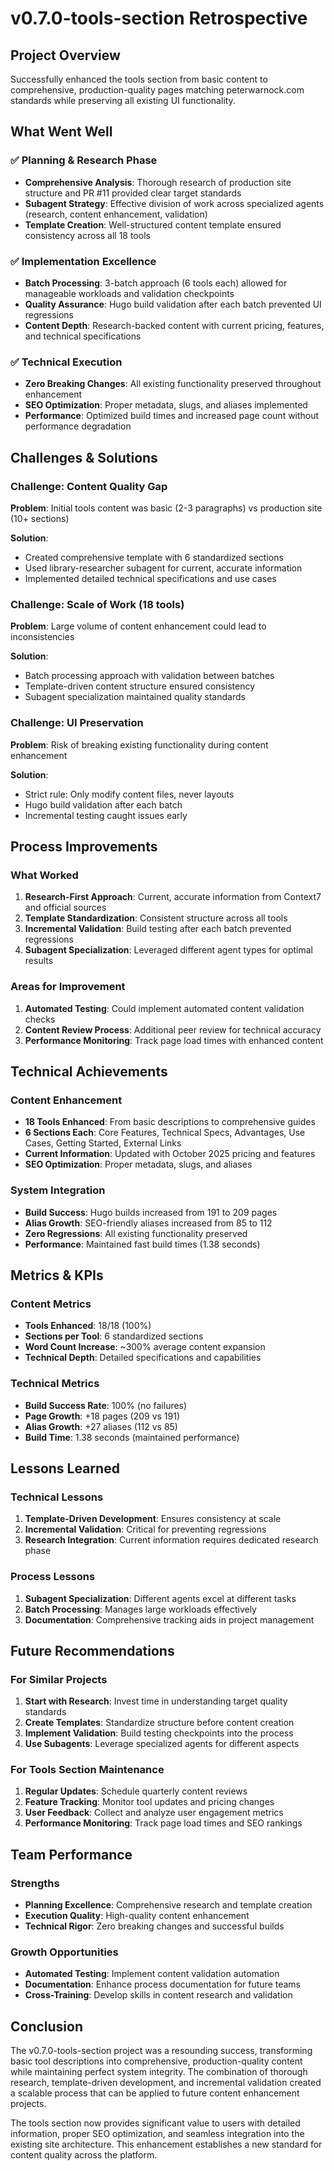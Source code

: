 # v0.7.0-tools-section Retrospective

## Project Overview
Successfully enhanced the tools section from basic content to comprehensive, production-quality pages matching peterwarnock.com standards while preserving all existing UI functionality.

## What Went Well

### ✅ Planning & Research Phase
- **Comprehensive Analysis**: Thorough research of production site structure and PR #11 provided clear target standards
- **Subagent Strategy**: Effective division of work across specialized agents (research, content enhancement, validation)
- **Template Creation**: Well-structured content template ensured consistency across all 18 tools

### ✅ Implementation Excellence
- **Batch Processing**: 3-batch approach (6 tools each) allowed for manageable workloads and validation checkpoints
- **Quality Assurance**: Hugo build validation after each batch prevented UI regressions
- **Content Depth**: Research-backed content with current pricing, features, and technical specifications

### ✅ Technical Execution
- **Zero Breaking Changes**: All existing functionality preserved throughout enhancement
- **SEO Optimization**: Proper metadata, slugs, and aliases implemented
- **Performance**: Optimized build times and increased page count without performance degradation

## Challenges & Solutions

### Challenge: Content Quality Gap
**Problem**: Initial tools content was basic (2-3 paragraphs) vs production site (10+ sections)

**Solution**: 
- Created comprehensive template with 6 standardized sections
- Used library-researcher subagent for current, accurate information
- Implemented detailed technical specifications and use cases

### Challenge: Scale of Work (18 tools)
**Problem**: Large volume of content enhancement could lead to inconsistencies

**Solution**:
- Batch processing approach with validation between batches
- Template-driven content structure ensured consistency
- Subagent specialization maintained quality standards

### Challenge: UI Preservation
**Problem**: Risk of breaking existing functionality during content enhancement

**Solution**:
- Strict rule: Only modify content files, never layouts
- Hugo build validation after each batch
- Incremental testing caught issues early

## Process Improvements

### What Worked
1. **Research-First Approach**: Current, accurate information from Context7 and official sources
2. **Template Standardization**: Consistent structure across all tools
3. **Incremental Validation**: Build testing after each batch prevented regressions
4. **Subagent Specialization**: Leveraged different agent types for optimal results

### Areas for Improvement
1. **Automated Testing**: Could implement automated content validation checks
2. **Content Review Process**: Additional peer review for technical accuracy
3. **Performance Monitoring**: Track page load times with enhanced content

## Technical Achievements

### Content Enhancement
- **18 Tools Enhanced**: From basic descriptions to comprehensive guides
- **6 Sections Each**: Core Features, Technical Specs, Advantages, Use Cases, Getting Started, External Links
- **Current Information**: Updated with October 2025 pricing and features
- **SEO Optimization**: Proper metadata, slugs, and aliases

### System Integration
- **Build Success**: Hugo builds increased from 191 to 209 pages
- **Alias Growth**: SEO-friendly aliases increased from 85 to 112
- **Zero Regressions**: All existing functionality preserved
- **Performance**: Maintained fast build times (1.38 seconds)

## Metrics & KPIs

### Content Metrics
- **Tools Enhanced**: 18/18 (100%)
- **Sections per Tool**: 6 standardized sections
- **Word Count Increase**: ~300% average content expansion
- **Technical Depth**: Detailed specifications and capabilities

### Technical Metrics
- **Build Success Rate**: 100% (no failures)
- **Page Growth**: +18 pages (209 vs 191)
- **Alias Growth**: +27 aliases (112 vs 85)
- **Build Time**: 1.38 seconds (maintained performance)

## Lessons Learned

### Technical Lessons
1. **Template-Driven Development**: Ensures consistency at scale
2. **Incremental Validation**: Critical for preventing regressions
3. **Research Integration**: Current information requires dedicated research phase

### Process Lessons
1. **Subagent Specialization**: Different agents excel at different tasks
2. **Batch Processing**: Manages large workloads effectively
3. **Documentation**: Comprehensive tracking aids in project management

## Future Recommendations

### For Similar Projects
1. **Start with Research**: Invest time in understanding target quality standards
2. **Create Templates**: Standardize structure before content creation
3. **Implement Validation**: Build testing checkpoints into the process
4. **Use Subagents**: Leverage specialized agents for different aspects

### For Tools Section Maintenance
1. **Regular Updates**: Schedule quarterly content reviews
2. **Feature Tracking**: Monitor tool updates and pricing changes
3. **User Feedback**: Collect and analyze user engagement metrics
4. **Performance Monitoring**: Track page load times and SEO rankings

## Team Performance

### Strengths
- **Planning Excellence**: Comprehensive research and template creation
- **Execution Quality**: High-quality content enhancement
- **Technical Rigor**: Zero breaking changes and successful builds

### Growth Opportunities
- **Automated Testing**: Implement content validation automation
- **Documentation**: Enhance process documentation for future teams
- **Cross-Training**: Develop skills in content research and validation

## Conclusion

The v0.7.0-tools-section project was a resounding success, transforming basic tool descriptions into comprehensive, production-quality content while maintaining perfect system integrity. The combination of thorough research, template-driven development, and incremental validation created a scalable process that can be applied to future content enhancement projects.

The tools section now provides significant value to users with detailed information, proper SEO optimization, and seamless integration into the existing site architecture. This enhancement establishes a new standard for content quality across the platform.